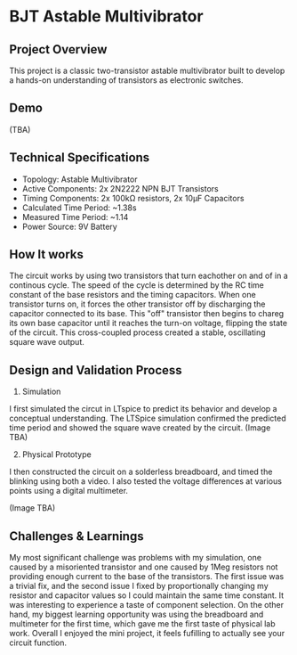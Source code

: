 # BJT Astable Multivibrator

## Project Overview
This project is a classic two-transistor astable multivibrator built to develop a hands-on understanding of transistors as electronic switches.

## Demo
(TBA)

## Technical Specifications
- Topology: Astable Multivibrator
- Active Components: 2x 2N2222 NPN BJT Transistors
- Timing Components: 2x 100k&Omega; resistors, 2x 10&mu;F Capacitors
- Calculated Time Period: ~1.38s
- Measured Time Period: ~1.14
- Power Source: 9V Battery

## How It works
The circuit works by using two transistors that turn eachother on and of in a continous cycle. The speed of the cycle is determined by the RC time constant of the base resistors and the timing capacitors. When one transistor turns on, it forces the other transistor off by discharging the capacitor connected to its base. This "off" transistor then begins to chareg its own base capacitor until it reaches the turn-on voltage, flipping the state of the circuit. This cross-coupled process created a stable, oscillating square wave output.

## Design and Validation Process

1. Simulation

I first simulated the circut in LTspice to predict its behavior and develop a conceptual understanding. The LTSpice simulation confirmed the predicted time period and showed the square wave created by the circuit.
(Image TBA)

2. Physical Prototype

I then constructed the circuit on a solderless breadboard, and timed the blinking using both a video. I also tested the voltage differences at various points using a digital multimeter.

(Image TBA)

## Challenges & Learnings

My most significant challenge was problems with my simulation, one caused by a misoriented transistor and one caused by 1Meg resistors not providing enough current to the base of the transistors. The first issue was a trivial fix, and the second issue I fixed by proportionally changing my resistor and capacitor values so I could maintain the same time constant. It was interesting to experience a taste of component selection. On the other hand, my biggest learning opportunity was using the breadboard and multimeter for the first time, which gave me the first taste of physical lab work. Overall I enjoyed the mini project, it feels fufilling to actually see your circuit function.

